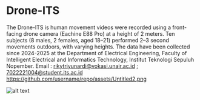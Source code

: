 # Drone-ITS
The Drone-ITS is human movement videos were recorded using a front-facing drone camera (Eachine E88 Pro) at a height of 2 meters. Ten subjects (8 males, 2 females, aged 18–21) performed 2–3 second movements outdoors, with varying heights. The data have been collected since 2024-2025 at the Department of Electrical Engineering, Faculty  of Intelligent Electrical and Informatics Technology, Institut Teknologi Sepuluh Nopember.
Email :  rikytriyunardi@vokasi.unair.ac.id ; 7022221004@student.its.ac.id
https://github.com/username/repo/assets/Untitled2.png

![alt text](https://github.com/username/repo/assets/Untitled1.png)
